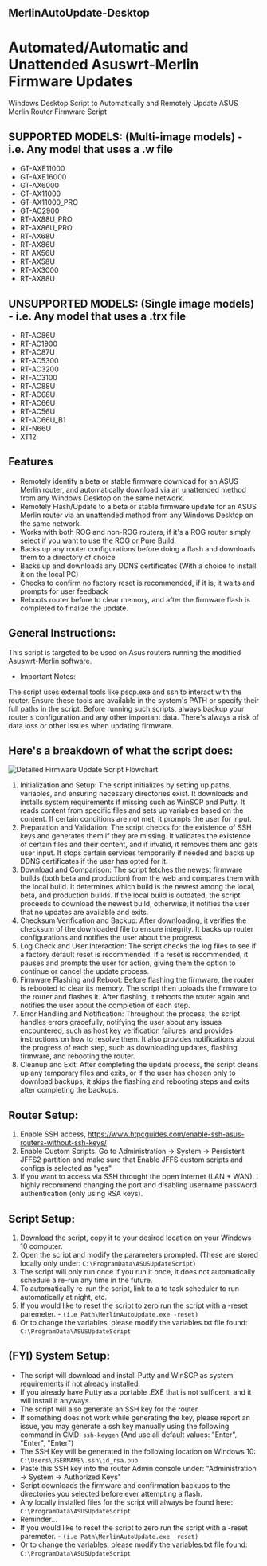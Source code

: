 ## MerlinAutoUpdate-Desktop
# Automated/Automatic and Unattended Asuswrt-Merlin Firmware Updates
Windows Desktop Script to Automatically and Remotely Update ASUS Merlin Router Firmware Script

## SUPPORTED MODELS: (Multi-image models) - i.e. Any model that uses a .w file
- GT-AXE11000
- GT-AXE16000
- GT-AX6000
- GT-AX11000
- GT-AX11000_PRO
- GT-AC2900
- RT-AX88U_PRO
- RT-AX86U_PRO
- RT-AX68U
- RT-AX86U
- RT-AX56U
- RT-AX58U
- RT-AX3000
- RT-AX88U

## UNSUPPORTED MODELS: (Single image models) - i.e. Any model that uses a .trx file

- RT-AC86U
- RT-AC1900
- RT-AC87U
- RT-AC5300
- RT-AC3200
- RT-AC3100
- RT-AC88U
- RT-AC68U
- RT-AC66U
- RT-AC56U
- RT-AC66U_B1
- RT-N66U
- XT12

## Features
- Remotely identify a beta or stable firmware download for an ASUS Merlin router, and automatically download via an unattended method from any Windows Desktop on the same network.
- Remotely Flash/Update to a beta or stable firmware update for an ASUS Merlin router via an unattended method from any Windows Desktop on the same network.
- Works with both ROG and non-ROG routers, if it's a ROG router simply select if you want to use the ROG or Pure Build.
- Backs up any router configurations before doing a flash and downloads them to a directory of choice
- Backs up and downloads any DDNS certificates (With a choice to install it on the local PC)
- Checks to confirm no factory reset is recommended, if it is, it waits and prompts for user feedback
- Reboots router before to clear memory, and after the firmware flash is completed to finalize the update. 

## General Instructions:
This script is targeted to be used on Asus routers running the modified Asuswrt-Merlin software.

- Important Notes:

The script uses external tools like pscp.exe and ssh to interact with the router. Ensure these tools are available in the system's PATH or specify their full paths in the script.
Before running such scripts, always backup your router's configuration and any other important data. There's always a risk of data loss or other issues when updating firmware.

## Here's a breakdown of what the script does:

![Detailed Firmware Update Script Flowchart](https://github.com/Firetop/MerlinAutoUpdate/assets/1971404/684572ec-aed2-4a55-a83f-7b10dea112eb)

1. Initialization and Setup:
The script initializes by setting up paths, variables, and ensuring necessary directories exist.
It downloads and installs system requirements if missing such as WinSCP and Putty.
It reads content from specific files and sets up variables based on the content.
If certain conditions are not met, it prompts the user for input.
3. Preparation and Validation:
The script checks for the existence of SSH keys and generates them if they are missing.
It validates the existence of certain files and their content, and if invalid, it removes them and gets user input.
It stops certain services temporarily if needed and backs up DDNS certificates if the user has opted for it.
4. Download and Comparison:
The script fetches the newest firmware builds (both beta and production) from the web and compares them with the local build.
It determines which build is the newest among the local, beta, and production builds.
If the local build is outdated, the script proceeds to download the newest build, otherwise, it notifies the user that no updates are available and exits.
5. Checksum Verification and Backup:
After downloading, it verifies the checksum of the downloaded file to ensure integrity.
It backs up router configurations and notifies the user about the progress.
6. Log Check and User Interaction:
The script checks the log files to see if a factory default reset is recommended.
If a reset is recommended, it pauses and prompts the user for action, giving them the option to continue or cancel the update process.
7. Firmware Flashing and Reboot:
Before flashing the firmware, the router is rebooted to clear its memory.
The script then uploads the firmware to the router and flashes it.
After flashing, it reboots the router again and notifies the user about the completion of each step.
8. Error Handling and Notification:
Throughout the process, the script handles errors gracefully, notifying the user about any issues encountered, such as host key verification failures, and provides instructions on how to resolve them.
It also provides notifications about the progress of each step, such as downloading updates, flashing firmware, and rebooting the router.
9. Cleanup and Exit:
After completing the update process, the script cleans up any temporary files and exits, or if the user has chosen only to download backups, it skips the flashing and rebooting steps and exits after completing the backups.

## Router Setup:
1. Enable SSH access, https://www.htpcguides.com/enable-ssh-asus-routers-without-ssh-keys/
2. Enable Custom Scripts. Go to Administration -> System -> Persistent JFFS2 partition and make sure that Enable JFFS custom scripts and configs is selected as "yes"
3. If you want to access via SSH throught the open internet (LAN + WAN). I highly recommend changing the port and disabling username password authentication (only using RSA keys).

## Script Setup:
1. Download the script, copy it to your desired location on your Windows 10 computer.
2. Open the script and modify the parameters prompted. (These are stored locally only under: ```C:\ProgramData\ASUSUpdateScript```)
3. The script will only run once if you run it once, it does not automatically schedule a re-run any time in the future.
4. To automatically re-run the script, link to a to task scheduler to run automatically at night, etc.
5. If you would like to reset the script to zero run the script with a -reset paremeter.  - ```(i.e Path\MerlinAutoUpdate.exe -reset) ```
6. Or to change the variables, please modify the variables.txt file found: ```C:\ProgramData\ASUSUpdateScript```

## (FYI) System Setup:
- The script will download and install Putty and WinSCP as system requirements if not already installed.
- If you already have Putty as a portable .EXE that is not sufficent, and it will install it anyways.
- The script will also generate an SSH key for the router.
- If something does not work while generating the key, please report an issue, you may generate a ssh key manually using the following command in CMD: ```ssh-keygen``` (And use all default values: "Enter", "Enter", "Enter")
- The SSH Key will be generated in the following location on Windows 10: ```C:\Users\USERNAME\.ssh\id_rsa.pub```
- Paste this SSH key into the router Admin console under: "Administration -> System -> Authorized Keys"
- Script downloads the firmware and confirmation backups to the directories you selected before ever attempting a flash.
- Any locally installed files for the script will always be found here: ```C:\ProgramData\ASUSUpdateScript```
- Reminder...
- If you would like to reset the script to zero run the script with a -reset paremeter.  - ```(i.e Path\MerlinAutoUpdate.exe -reset) ```
- Or to change the variables, please modify the variables.txt file found: ```C:\ProgramData\ASUSUpdateScript```
